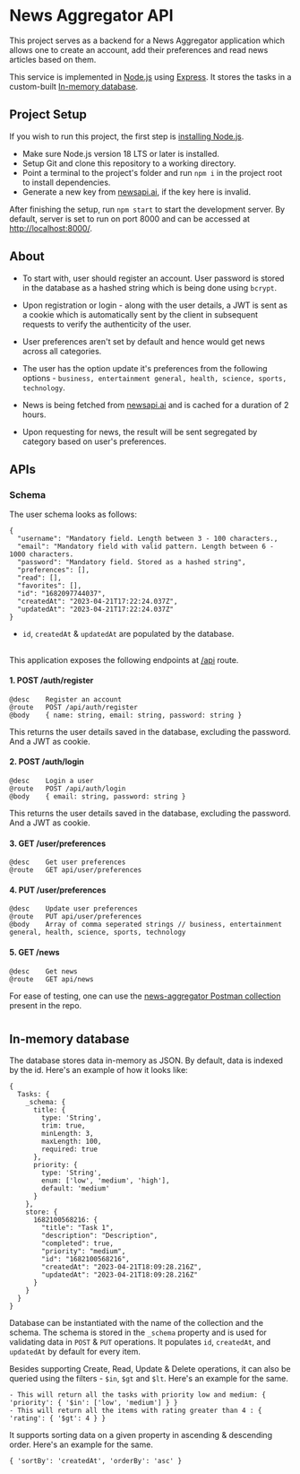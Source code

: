 # News Aggregator API

This project serves as a backend for a News Aggregator application which allows one to create an account, add their preferences and read news articles based on them.

This service is implemented in [Node.js](https://nodejs.org/en) using [Express](https://expressjs.com/).
It stores the tasks in a custom-built [In-memory database](https://github.com/rishavbharti/taskmanager/tree/development/src/db/index.js).

## Project Setup

If you wish to run this project,
the first step is [installing Node.js](https://cloud.google.com/nodejs/docs/setup).

- Make sure Node.js version 18 LTS or later is installed.
- Setup Git and clone this repository to a working directory.
- Point a terminal to the project's folder and run `npm i` in the project root to install dependencies.
- Generate a new key from [newsapi.ai](https://www.newsapi.ai/), if the key here is invalid.

After finishing the setup, run `npm start` to start the development server. By default, server is set to run on port 8000 and can be accessed at [http://localhost:8000/](http://localhost:8000/).


## About
- To start with, user should register an account.
User password is stored in the database as a hashed string which is being done using `bcrypt`.
- Upon registration or login - along with the user details, a JWT is sent as a cookie which is automatically sent by the client in subsequent requests to verify the authenticity of the user.

- User preferences aren't set by default and hence would get news across all categories.
- The user has the option update it's preferences from the following options - `business, entertainment general, health, science, sports, technology`. 

- News is being fetched from [newsapi.ai](https://www.newsapi.ai/) and is cached for a duration of 2 hours.

- Upon requesting for news, the result will be sent segregated by category based on user's preferences.

## APIs

### Schema

The user schema looks as follows:

```
{
  "username": "Mandatory field. Length between 3 - 100 characters.,
  "email": "Mandatory field with valid pattern. Length between 6 - 1000 characters.
  "password": "Mandatory field. Stored as a hashed string",
  "preferences": [],
  "read": [],
  "favorites": [],
  "id": "1682097744037",
  "createdAt": "2023-04-21T17:22:24.037Z",
  "updatedAt": "2023-04-21T17:22:24.037Z"
}
```

- `id`, `createdAt` & `updatedAt` are populated by the database.

##

This application exposes the following endpoints at [/api](http://localhost:8000/api) route.



#### 1. POST /auth/register

```
@desc    Register an account
@route   POST /api/auth/register
@body    { name: string, email: string, password: string }
```
This returns the user details saved in the database, excluding the password. And a JWT as cookie.

#### 2. POST /auth/login

```
@desc    Login a user
@route   POST /api/auth/login
@body    { email: string, password: string }
```
This returns the user details saved in the database, excluding the password. And a JWT as cookie.

#### 3. GET /user/preferences

```
@desc    Get user preferences
@route   GET api/user/preferences
```

#### 4. PUT /user/preferences

```
@desc    Update user preferences
@route   PUT api/user/preferences
@body    Array of comma seperated strings // business, entertainment general, health, science, sports, technology
```

#### 5. GET /news

```
@desc    Get news
@route   GET api/news
```

For ease of testing, one can use the [news-aggregator Postman collection](https://github.com/rishavbharti/taskmanager/tree/development/news-aggregator.postman_collection.json) present in the repo.

#

## In-memory database

The database stores data in-memory as JSON. By default, data is indexed by the id.
Here's an example of how it looks like:

```
{
  Tasks: {
    _schema: {
      title: {
        type: 'String',
        trim: true,
        minLength: 3,
        maxLength: 100,
        required: true
      },
      priority: {
        type: 'String',
        enum: ['low', 'medium', 'high'],
        default: 'medium'
      }
    },
    store: {
      1682100568216: {
        "title": "Task 1",
        "description": "Description",
        "completed": true,
        "priority": "medium",
        "id": "1682100568216",
        "createdAt": "2023-04-21T18:09:28.216Z",
        "updatedAt": "2023-04-21T18:09:28.216Z"
      }
    }
  }
}
```

Database can be instantiated with the name of the collection and the schema.
The schema is stored in the `_schema` property and is used for validating data in `POST` & `PUT` operations.
It populates `id`, `createdAt`, and `updatedAt` by default for every item.

Besides supporting Create, Read, Update & Delete operations, it can also be queried using the filters - `$in`, `$gt` and `$lt`.
Here's an example for the same.

```
- This will return all the tasks with priority low and medium: { 'priority': { '$in': ['low', 'medium'] } }
- This will return all the items with rating greater than 4 : { 'rating': { '$gt': 4 } }
```

It supports sorting data on a given property in ascending & descending order.
Here's an example for the same.

```
{ 'sortBy': 'createdAt', 'orderBy': 'asc' }
```
